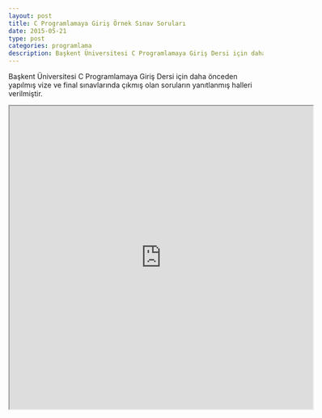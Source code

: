 ```yaml
---
layout: post
title: C Programlamaya Giriş Örnek Sınav Soruları
date: 2015-05-21
type: post
categories: programlama
description: Başkent Üniversitesi C Programlamaya Giriş Dersi için daha önceden yapılmış vize ve final sınavlarında
---
```


Başkent Üniversitesi C Programlamaya Giriş Dersi için daha önceden yapılmış vize ve final sınavlarında çıkmış olan soruların yanıtlanmış halleri verilmiştir.

<iframe width="600" height="600" src="https://docs.google.com/file/d/0B7ExQgcdBN8pV05EaHdGckhQelE/preview"></iframe>

